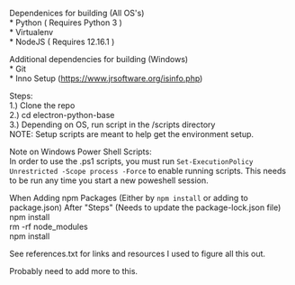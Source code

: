 Dependenices for building (All OS's)
<br>	* Python ( Requires Python 3 )
<br>    * Virtualenv
<br>	* NodeJS ( Requires 12.16.1 )

Additional dependencies for building (Windows)
<br>    * Git
<br>    * Inno Setup (https://www.jrsoftware.org/isinfo.php)

Steps:
<br>	1.) Clone the repo
<br>	2.) cd electron-python-base
<br>    3.) Depending on OS, run script in the /scripts directory
<br> NOTE: Setup scripts are meant to help get the environment setup.

Note on Windows Power Shell Scripts: 
<br> In order to use the .ps1 scripts, you must run `Set-ExecutionPolicy Unrestricted -Scope process -Force` to enable running scripts. This needs to be run any time you start a new poweshell session.

When Adding npm Packages (Either by `npm install` or adding to package.json) After "Steps" (Needs to update the package-lock.json file)
<br>	npm install
<br>	rm -rf node_modules
<br>	npm install

See references.txt for links and resources I used to figure all this out. 

Probably need to add more to this.
